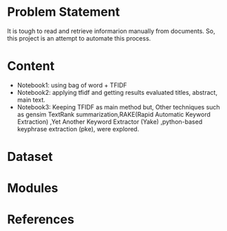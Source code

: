 # Problem Statement

It is tough to read and retrieve informarion manually from documents. So, this project is an attempt to automate this process.

# Content

- Notebook1: using bag of word + TFIDF
- Notebook2: applying tfidf and getting results evaluated titles, abstract, main text.
- Notebook3: Keeping TFIDF as main method but, Other techniques such as gensim TextRank summarization,RAKE(Rapid Automatic Keyword Extraction) ,Yet Another Keyword Extractor (Yake) ,python-based keyphrase extraction (pke), were explored.

# Dataset

# Modules

# References
